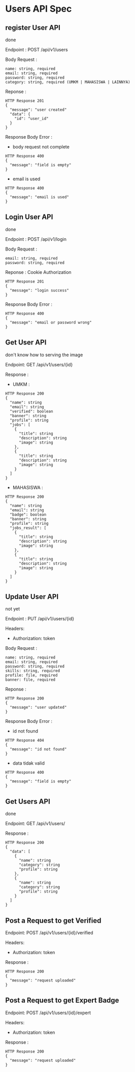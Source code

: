 # Users API Spec

## register User API

done

Endpoint : POST /api/v1/users

Body Request :
```
name: string, required
email: string, required
password: string, required
category: string, required (UMKM | MAHASISWA | LAINNYA)
```

Reponse :
```
HTTP Response 201
{
  "message": "user created"
  "data": {
    "id": "user_id" 
  }
}
```

Response Body Error :
- body request not complete
```
HTTP Response 400
{
  "message": "field is empty"
}
```
- email is used
```
HTTP Response 400
{
  "message": "email is used"
}
```

## Login User API

done

Endpoint : POST /api/v1/login

Body Request :
```
email: string, required
password: string, required
```

Reponse :
Cookie Authorization
```
HTTP Response 201
{
  "message": "login success"
}
```

Response Body Error :
```
HTTP Response 400
{
  "message": "email or password wrong"
}
```

## Get User API
don\'t know how to serving the image 

Endpoint: GET /api/v1/users/{id}

Response :
- UMKM :
```
HTTP Response 200
{
  "name": string
  "email": string
  "verified": boolean
  "banner": string
  "profile": string
  "jobs": [
    {
      "title": string
      "description": string
      "image": string
    },
    {
      "title": string
      "description": string
      "image": string
    }
  ]
}
```
- MAHASISWA :
```
HTTP Response 200
{
  "name": string
  "email": string
  "badge": boolean
  "banner": string
  "profile": string
  "jobs_result": [
    {
      "title": string
      "description": string
      "image": string
    },
    {
      "title": string
      "description": string
      "image": string
    }
  ]
}
```

## Update User API

not yet

Endpoint : PUT /api/v1/users/{id}

Headers:
- Authorization: token

Body Request :
```
name: string, required
email: string, required
password: string, required
skills: string, required
profile: file, required
banner: file, required
```

Reponse :
```
HTTP Response 200
{
  "message": "user updated"
}
```

Response Body Error :
- id not found
```
HTTP Response 404
{
  "message": "id not found"
}
```
- data tidak valid
```
HTTP Response 400
{
  "message": "field is empty"
}
```

## Get Users API

done

Endpoint: GET /api/v1/users/

Response :
```
HTTP Response 200
{
  "data": [
    {
      "name": string
      "category": string
      "profile": string
    },
    {
      "name": string
      "category": string
      "profile": string
    }
  ]
}
```

## Post a Request to get Verified

Endpoint: POST /api/v1/users/{id}/verified

Headers:
- Authorization: token

Response :
```
HTTP Response 200
{
  "message": "request uploaded"
}
```

## Post a Request to get Expert Badge

Endpoint: POST /api/v1/users/{id}/expert

Headers:
- Authorization: token

Response :
```
HTTP Response 200
{
  "message": "request uploaded"
}
```
